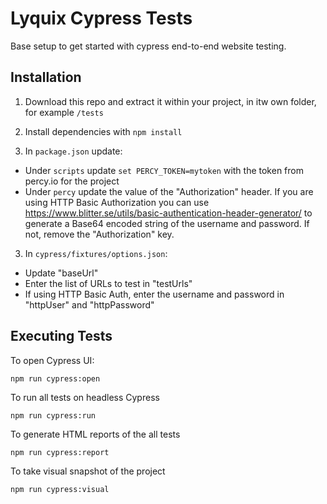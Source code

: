 # Lyquix Cypress Tests

Base setup to get started with cypress end-to-end website testing.

## Installation

1. Download this repo and extract it within your project, in itw own folder, for example `/tests`

2. Install dependencies with `npm install`

3. In `package.json` update:
 - Under `scripts` update `set PERCY_TOKEN=mytoken` with the token from percy.io for the project
 - Under `percy` update the value of the "Authorization" header. If you are using HTTP Basic Authorization you can use https://www.blitter.se/utils/basic-authentication-header-generator/ to generate a Base64 encoded string of the username and password. If not, remove the "Authorization" key.

3. In `cypress/fixtures/options.json`:
 - Update "baseUrl"
 - Enter the list of URLs to test in "testUrls"
 - If using HTTP Basic Auth, enter the username and password in "httpUser" and "httpPassword"

## Executing Tests

To open Cypress UI:
```
npm run cypress:open
```

To run all tests on headless Cypress
```
npm run cypress:run
```

To generate HTML reports of the all tests
```
npm run cypress:report
```

To take visual snapshot of the project
```
npm run cypress:visual
```
